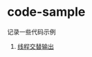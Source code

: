 # code-sample
记录一些代码示例

1. [线程交替输出](https://github.com/yongbiaoshi/code-sample/blob/master/ThreadAlternatelyOutput.java)
